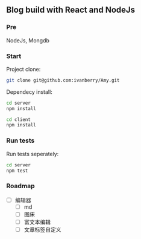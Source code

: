 ## Blog build with React and NodeJs

### Pre

NodeJs, Mongdb

### Start

Project clone:

```bash
git clone git@github.com:ivanberry/Amy.git
```

Dependecy install:

```bash
cd server
npm install

cd client
npm install
```

### Run tests

Run tests seperately:

```bash
cd server
npm test
```

### Roadmap

- [ ] 编辑器
  - [ ] md
  - [ ] 图床
  - [ ] 富文本编辑
  - [ ] 文章标签自定义